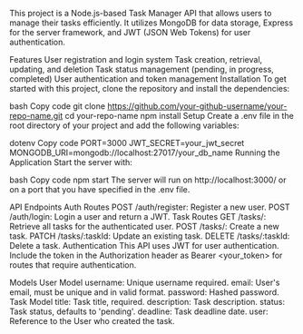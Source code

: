 This project is a Node.js-based Task Manager API that allows users to manage their tasks efficiently. It utilizes MongoDB for data storage, Express for the server framework, and JWT (JSON Web Tokens) for user authentication.

Features
User registration and login system
Task creation, retrieval, updating, and deletion
Task status management (pending, in progress, completed)
User authentication and token management
Installation
To get started with this project, clone the repository and install the dependencies:

bash
Copy code
git clone https://github.com/your-github-username/your-repo-name.git
cd your-repo-name
npm install
Setup
Create a .env file in the root directory of your project and add the following variables:

dotenv
Copy code
PORT=3000
JWT_SECRET=your_jwt_secret
MONGODB_URI=mongodb://localhost:27017/your_db_name
Running the Application
Start the server with:

bash
Copy code
npm start
The server will run on http://localhost:3000/ or on a port that you have specified in the .env file.

API Endpoints
Auth Routes
POST /auth/register: Register a new user.
POST /auth/login: Login a user and return a JWT.
Task Routes
GET /tasks/: Retrieve all tasks for the authenticated user.
POST /tasks/: Create a new task.
PATCH /tasks/:taskId: Update an existing task.
DELETE /tasks/:taskId: Delete a task.
Authentication
This API uses JWT for user authentication. Include the token in the Authorization header as Bearer <your_token> for routes that require authentication.

Models
User Model
username: Unique username required.
email: User's email, must be unique and in valid format.
password: Hashed password.
Task Model
title: Task title, required.
description: Task description.
status: Task status, defaults to 'pending'.
deadline: Task deadline date.
user: Reference to the User who created the task.
